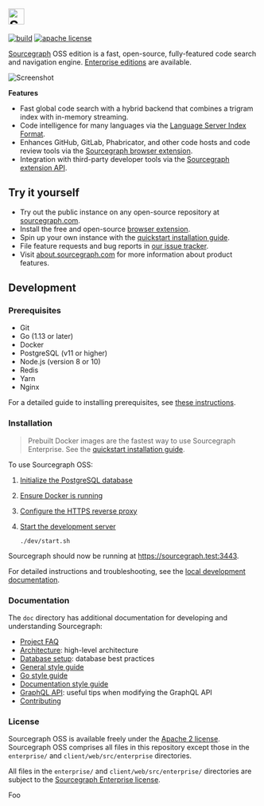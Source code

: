 # <a href="https://sourcegraph.com"><img alt="Sourcegraph" src="https://sourcegraphstatic.com/sourcegraph-logo.png" height="32px" /></a>

[![build](https://badge.buildkite.com/00bbe6fa9986c78b8e8591cffeb0b0f2e8c4bb610d7e339ff6.svg?branch=master)](https://buildkite.com/sourcegraph/sourcegraph)
[![apache license](https://img.shields.io/badge/license-Apache-blue.svg)](LICENSE)

[Sourcegraph](https://about.sourcegraph.com/) OSS edition is a fast, open-source, fully-featured code search and navigation engine. [Enterprise editions](https://about.sourcegraph.com/pricing) are available.

![Screenshot](https://user-images.githubusercontent.com/1646931/46309383-09ba9800-c571-11e8-8ee4-1a2ec32072f2.png)

**Features**

- Fast global code search with a hybrid backend that combines a trigram index with in-memory streaming.
- Code intelligence for many languages via the [Language Server Index Format](https://lsif.dev/).
- Enhances GitHub, GitLab, Phabricator, and other code hosts and code review tools via the [Sourcegraph browser extension](https://docs.sourcegraph.com/integration/browser_extension).
- Integration with third-party developer tools via the [Sourcegraph extension API](https://docs.sourcegraph.com/extensions).

## Try it yourself

- Try out the public instance on any open-source repository at [sourcegraph.com](https://sourcegraph.com/github.com/golang/go/-/blob/src/net/http/httptest/httptest.go#L41:6&tab=references).
- Install the free and open-source [browser extension](https://chrome.google.com/webstore/detail/sourcegraph/dgjhfomjieaadpoljlnidmbgkdffpack?hl=en).
- Spin up your own instance with the [quickstart installation guide](https://docs.sourcegraph.com/#quickstart-guide).
- File feature requests and bug reports in [our issue tracker](https://github.com/sourcegraph/sourcegraph/issues).
- Visit [about.sourcegraph.com](https://about.sourcegraph.com) for more information about product features.

## Development

### Prerequisites

- Git
- Go (1.13 or later)
- Docker
- PostgreSQL (v11 or higher)
- Node.js (version 8 or 10)
- Redis
- Yarn
- Nginx

For a detailed guide to installing prerequisites, see [these
instructions](doc/dev/getting-started/quickstart_1_install_dependencies.md).

### Installation

> Prebuilt Docker images are the fastest way to use Sourcegraph Enterprise. See the [quickstart installation guide](https://docs.sourcegraph.com/#quickstart-guide).

To use Sourcegraph OSS:

1.  [Initialize the PostgreSQL database](doc/dev/getting-started/quickstart_2_initialize_database.md)
1.  [Ensure Docker is running](doc/dev/getting-started/quickstart_3_start_docker.md)
1.  [Configure the HTTPS reverse proxy](doc/dev/getting-started/quickstart_5_configure_https_reverse_proxy.md)
1.  [Start the development server](doc/dev/getting-started/quickstart_6_start_server.md)

    ```
    ./dev/start.sh
    ```

Sourcegraph should now be running at https://sourcegraph.test:3443.

For detailed instructions and troubleshooting, see the [local development documentation](./doc/dev/index.md).

### Documentation

The `doc` directory has additional documentation for developing and understanding Sourcegraph:

- [Project FAQ](./doc/admin/faq.md)
- [Architecture](./doc/dev/background-information/architecture/index.md): high-level architecture
- [Database setup](./doc/dev/background-information/postgresql.md): database best practices
- [General style guide](https://about.sourcegraph.com/handbook/communication/style_guide)
- [Go style guide](https://about.sourcegraph.com/handbook/engineering/languages/go)
- [Documentation style guide](https://about.sourcegraph.com/handbook/engineering/product_documentation)
- [GraphQL API](./doc/api/graphql/index.md): useful tips when modifying the GraphQL API
- [Contributing](./CONTRIBUTING.md)

### License

Sourcegraph OSS is available freely under the [Apache 2 license](LICENSE.apache). Sourcegraph OSS comprises all files in this repository except those in the `enterprise/` and `client/web/src/enterprise` directories.

All files in the `enterprise/` and `client/web/src/enterprise/` directories are subject to the [Sourcegraph Enterprise license](LICENSE.enterprise).

Foo
